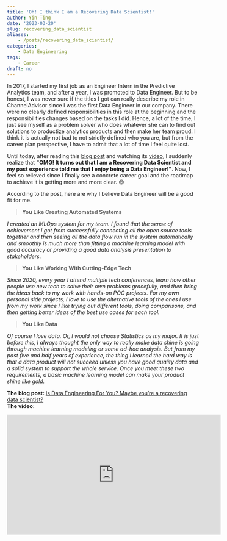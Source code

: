 ```yaml
---
title: 'Oh! I think I am a Recovering Data Scientist!'
author: Yin-Ting
date: '2023-03-20'
slug: recovering_data_scientist
aliases: 
    - /posts/recovering_data_scientist/
categories:
    - Data Engineering
tags:
    - Career
draft: no
---
```


In 2017, I started my first job as an Engineer Intern in the Predictive Analytics team, and after a year, I was promoted to Data Engineer. But to be honest, I was never sure if the titles I got can really describe my role in ChannelAdvisor since I was the first Data Engineer in our company. There were no clearly defined responsibilities in this role at the beginning and the responsibilities changes based on the tasks I did. Hence, a lot of the time, I just see myself as a problem solver who does whatever she can to find out solutions to productize analytics products and then make her team proud. I think it is actually not bad to not strictly defined who you are, but from the career plan perspective, I have to admit that a lot of time I feel quite lost. 

Until today, after reading this [blog post](https://www.theseattledataguy.com/is-data-engineering-for-you-maybe-youre-a-recovering-data-scientist/#page-content) and watching its [video](https://www.youtube.com/embed/jpzDA90EuQ8), I suddenly realize that **"OMG! It turns out that I am a Recovering Data Scientist and my past experience told me that I enjoy being a Data Engineer!"**. Now, I feel so relieved since I finally see a concrete career goal and the roadmap to achieve it is getting more and more clear. &#128522;

According to the post, here are why I believe Data Engineer will be a good fit for me. 
> **You Like Creating Automated Systems**

*I created an MLOps system for my team. I found that the sense of achievement I got from successfully connecting all the open source tools together and then seeing all the data flow run in the system automatically and smoothly is much more than fitting a machine learning model with good accuracy or providing a good data analysis presentation to stakeholders.*

> **You Like Working With Cutting-Edge Tech**

*Since 2020, every year I attend multiple tech conferences, learn how other people use new tech to solve their own problems gracefully, and then bring the ideas back to my work with hands-on POC projects. For my own personal side projects, I love to use the alternative tools of the ones I use from my work since I like trying out different tools, doing comparisons, and then getting better ideas of the best use cases for each tool.*

> **You Like Data**

*Of course I love data. Or, I would not choose Statistics as my major. It is just before this, I always thought the only way to really make data shine is going through machine learning modeling or some ad-hoc analysis. But from my past five and half years of experience, the thing I learned the hard way is that a data product will not succeed unless you have good quality data and a solid system to support the whole service. Once you meet these two requirements, a basic machine learning model can make your product shine like gold.*



<b>The blog post: </b><a href="https://www.theseattledataguy.com/is-data-engineering-for-you-maybe-youre-a-recovering-data-scientist/#page-content">Is Data Engineering For You? Maybe you’re a recovering data scientist?</a>
<br/>
<b>The video: </b>
<br/>
<center>
<iframe loading="lazy" title="YouTube video player" src="https://www.youtube.com/embed/jpzDA90EuQ8" width="560" height="315" frameborder="0" allowfullscreen="allowfullscreen"></iframe><br/>
</center>
